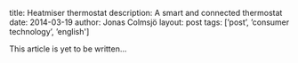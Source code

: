 title: Heatmiser thermostat
description: A smart and connected thermostat
date: 2014-03-19
author: Jonas Colmsjö
layout: post
tags: [’post’, ’consumer technology’, ’english']

This article is yet to be written...
